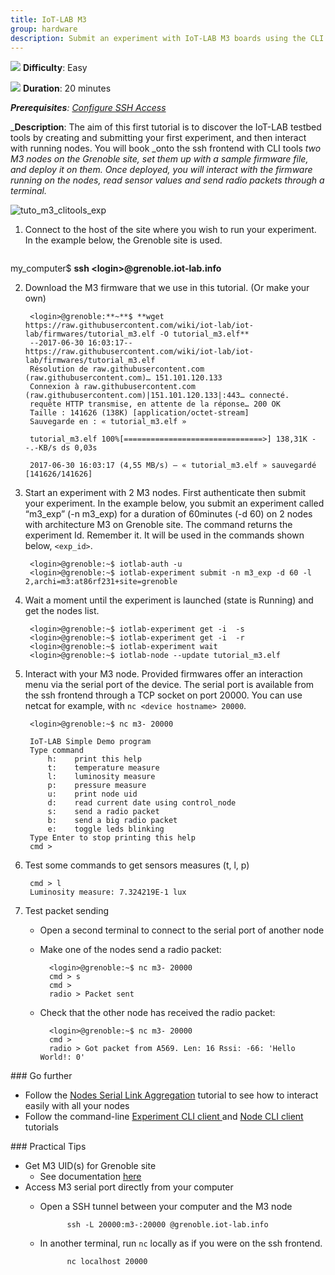 ```yaml
---
title: IoT-LAB M3
group: hardware
description: Submit an experiment with IoT-LAB M3 boards using the CLI tools.
---
```


![][25] **Difficulty**: Easy

![][26] **Duration**: 20 minutes

_**Prerequisites**: [Configure SSH Access](/tutorials/getting-started/ssh-access)_

_**Description**: The aim of this first tutorial is to discover the IoT-LAB testbed tools by creating and submitting your first experiment, and then interact with running nodes. You will book _onto the ssh frontend with CLI tools _two M3 nodes on the Grenoble site, set them up with a sample firmware file, and deploy it on them. Once deployed, you will interact with the firmware running on the nodes, read sensor values and send radio packets through a terminal._

![tuto_m3_clitools_exp][28]



1. Connect to the host of the site where you wish to run your experiment. In the example below, the Grenoble site is used.

    <pre>
my_computer$ <strong>ssh &lt;login&gt;@grenoble.iot-lab.info</strong></pre>

2. Download the M3 firmware that we use in this tutorial. (Or make your own)

        <login>@grenoble:**~**$ **wget https://raw.githubusercontent.com/wiki/iot-lab/iot-lab/firmwares/tutorial_m3.elf -O tutorial_m3.elf**
        --2017-06-30 16:03:17-- https://raw.githubusercontent.com/wiki/iot-lab/iot-lab/firmwares/tutorial_m3.elf
        Résolution de raw.githubusercontent.com (raw.githubusercontent.com)… 151.101.120.133
        Connexion à raw.githubusercontent.com (raw.githubusercontent.com)|151.101.120.133|:443… connecté.
        requête HTTP transmise, en attente de la réponse… 200 OK
        Taille : 141626 (138K) [application/octet-stream]
        Sauvegarde en : « tutorial_m3.elf »

        tutorial_m3.elf 100%[===============================>] 138,31K --.-KB/s ds 0,03s

        2017-06-30 16:03:17 (4,55 MB/s) — « tutorial_m3.elf » sauvegardé [141626/141626]


3. Start an experiment with 2 M3 nodes. First authenticate then submit your experiment. In the example below, you submit an experiment called “m3_exp” (-n m3_exp) for a duration of 60minutes (-d 60) on 2 nodes with architecture M3 on Grenoble site. The command returns the experiment Id. Remember it. It will be used in the commands shown below, `<exp_id>`.

        <login>@grenoble:~$ iotlab-auth -u
        <login>@grenoble:~$ iotlab-experiment submit -n m3_exp -d 60 -l 2,archi=m3:at86rf231+site=grenoble

4. Wait a moment until the experiment is launched (state is Running) and get the nodes list.

        <login>@grenoble:~$ iotlab-experiment get -i  -s
        <login>@grenoble:~$ iotlab-experiment get -i  -r
        <login>@grenoble:~$ iotlab-experiment wait
        <login>@grenoble:~$ iotlab-node --update tutorial_m3.elf

5. Interact with your M3 node. Provided firmwares offer an interaction menu via the serial port of the device. The serial port is available from the ssh frontend through a TCP socket on port 20000. You can use netcat for example, with `nc <device hostname> 20000`.

        <login>@grenoble:~$ nc m3- 20000

        IoT-LAB Simple Demo program
        Type command
            h:    print this help
            t:    temperature measure
            l:    luminosity measure
            p:    pressure measure
            u:    print node uid
            d:    read current date using control_node
            s:    send a radio packet
            b:    send a big radio packet
            e:    toggle leds blinking
        Type Enter to stop printing this help
        cmd >

6. Test some commands to get sensors measures (t, l, p)

        cmd > l
        Luminosity measure: 7.324219E-1 lux

7. Test packet sending
    * Open a second terminal to connect to the serial port of another node
    * Make one of the nodes send a radio packet:

            <login>@grenoble:~$ nc m3- 20000
            cmd > s
            cmd >
            radio > Packet sent

    * Check that the other node has received the radio packet:

            <login>@grenoble:~$ nc m3- 20000
            cmd >
            radio > Got packet from A569. Len: 16 Rssi: -66: 'Hello World!: 0'


<div class="alert alert-secondary" markdown="1">
### Go further

* Follow the [Nodes Serial Link Aggregation][29] tutorial to see how to interact easily with all your nodes
* Follow the command-line [Experiment CLI client ][30]and [Node CLI client][31] tutorials
</div>

<div class="alert alert-info" markdown="1">
### Practical Tips

* Get M3 UID(s) for Grenoble site
    * See documentation <a href="https://github.com/iot-lab/iot-lab/wiki/Getting-attributes-for-IoT-LAB-nodes" class="alert-link">here</a>
* Access M3 serial port directly from your computer
    * Open a SSH tunnel between your computer and the M3 node

                ssh -L 20000:m3-:20000 @grenoble.iot-lab.info

    * In another terminal, run `nc` locally as if you were on the ssh frontend.

                nc localhost 20000

</div>


[1]: https://www.iot-lab.info/wp-content/themes/alienship-1.2.5-child/templates/parts/fit-iotlab3.png
[2]: https://www.iot-lab.info/news/ "News"
[3]: https://www.iot-lab.info/what-is-iot-lab/ "Platform"
[4]: https://www.iot-lab.info/what-is-iot-lab/ "What is IoT-LAB?"
[5]: https://www.iot-lab.info/deployment/ "Deployment"
[6]: https://www.iot-lab.info/hardware/ "Hardware"
[7]: https://www.iot-lab.info/robots/ "Robots"
[8]: https://www.iot-lab.info/about-us/ "About us"
[9]: https://www.iot-lab.info/dev-center/ "Dev Center"
[10]: https://www.iot-lab.info/dev-center/ "Software Development"
[11]: https://www.iot-lab.info/tutorials/ "Tutorials"
[12]: https://www.iot-lab.info/operating-systems/ "Operating Systems"
[13]: https://www.iot-lab.info/libraries/ "Libraries"
[14]: https://www.iot-lab.info/drivers/ "Drivers"
[15]: http://api.iot-lab.info "REST API documentation"
[16]: https://www.iot-lab.info/community/ "Community"
[17]: https://www.iot-lab.info/community/ "Share your experience"
[18]: https://www.iot-lab.info/education/ "Education"
[19]: https://www.iot-lab.info/publications/ "Publications"
[20]: https://www.iot-lab.info/charter/ "Charter"
[21]: https://www.iot-lab.info/get_started/ "Get Started"
[22]: https://www.iot-lab.info/testbed/drawgantt "Testbed activity"
[23]: https://www.iot-lab.info/testbed/ "Login"
[24]: https://www.iot-lab.info/ "FIT/IoT-LAB"
[25]: https://www.iot-lab.info/wp-content/uploads/2014/02/difficulty.jpg
[26]: https://www.iot-lab.info/wp-content/uploads/2014/02/duration.jpg
[27]: https://www.iot-lab.info/tutorials/ssh-access "Configure your SSH access"
[28]: https://www.iot-lab.info/wp-content/uploads/2017/06/tuto_m3_clitools_exp.jpg
[29]: https://www.iot-lab.info/tutorials/serial-aggregator "Nodes serial link aggregation"
[30]: https://www.iot-lab.info/tutorials/iotlab-experimenttools-client "Experiment CLI client"
[31]: https://www.iot-lab.info/tutorials/iotlab-nodetools-client "Node CLI client"
[32]: https://github.com/iot-lab/iot-lab/wiki/Getting-attributes-for-IoT-LAB-nodes
